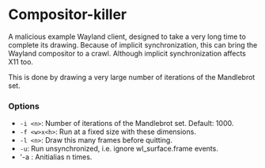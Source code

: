 # Compositor-killer

A malicious example Wayland client, designed to take a very long time to
complete its drawing.  Because of implicit synchronization, this can bring the
Wayland compositor to a crawl. Although implicit synchronization affects X11 too.

This is done by drawing a very large number of iterations of the Mandlebrot set.

### Options

- `-i <n>`: Number of iterations of the Mandlebrot set. Default: 1000.
- `-f <w>x<h>`: Run at a fixed size with these dimensions.
- `-l <n>`: Draw this many frames before quitting.
- `-u`: Run unsynchronized, i.e. ignore wl_surface.frame events.
- '-a <n>: Anitialias n times.
